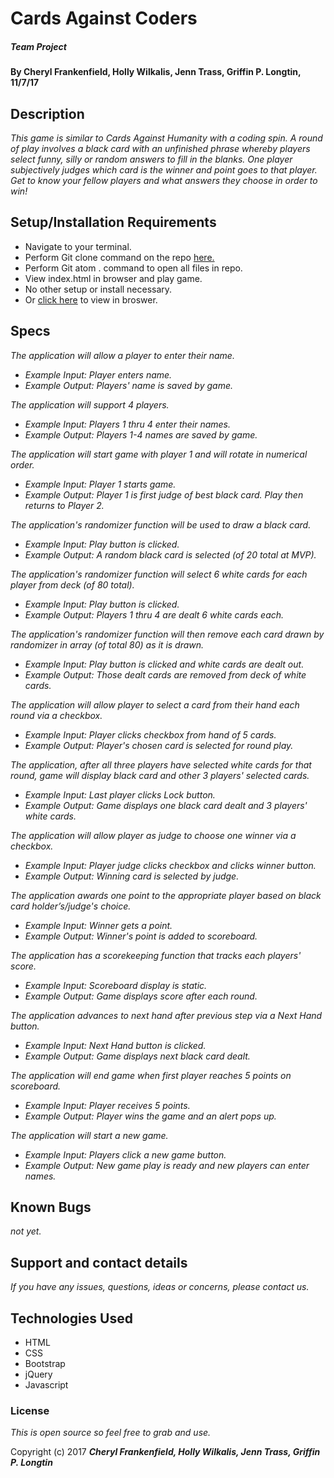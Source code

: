 # Cards Against Coders

##### Team Project

#### By Cheryl Frankenfield, Holly Wilkalis, Jenn Trass, Griffin P. Longtin, 11/7/17

## Description

_This game is similar to Cards Against Humanity with a coding spin. A round of play involves a black card with an unfinished phrase whereby players select funny, silly or random answers to fill in the blanks. One player subjectively judges which card is the winner and point goes to that player. Get to know your fellow players and what answers they choose in order to win!_

## Setup/Installation Requirements

* Navigate to your terminal.
* Perform Git clone command on the repo [here.]()
* Perform Git atom . command to open all files in repo.
* View index.html in browser and play game.
* No other setup or install necessary.
* Or [click here]() to view in broswer.

## Specs

_The application will allow a player to enter their name._
* _Example Input: Player enters name._
* _Example Output: Players' name is saved by game._

_The application will support 4 players._
* _Example Input: Players 1 thru 4 enter their names._
* _Example Output: Players 1-4 names are saved by game._

_The application will start game with player 1 and will rotate in numerical order._
* _Example Input: Player 1 starts game._
* _Example Output: Player 1 is first judge of best black card. Play then returns to Player 2._

_The application's randomizer function will be used to draw a black card._
* _Example Input: Play button is clicked._
* _Example Output: A random black card is selected (of 20 total at MVP)._

_The application's randomizer function will select 6 white cards for each player from deck (of 80 total)._
* _Example Input: Play button is clicked._
* _Example Output: Players 1 thru 4 are dealt 6 white cards each._

_The application's randomizer function will then remove each card drawn by randomizer in array (of total 80) as it is drawn._
* _Example Input: Play button is clicked and white cards are dealt out._
* _Example Output: Those dealt cards are removed from deck of white cards._

_The application will allow player to select a card from their hand each round via a checkbox._
* _Example Input: Player clicks checkbox from hand of 5 cards._
* _Example Output: Player's chosen card is selected for round play._

_The application, after all three players have selected white cards for that round, game will display black card and other 3 players' selected cards._
* _Example Input: Last player clicks Lock button._
* _Example Output: Game displays one black card dealt and 3 players' white cards._

_The application will allow player as judge to choose one winner via a checkbox._
* _Example Input: Player judge clicks checkbox and clicks winner button._
* _Example Output: Winning card is selected by judge._

_The application awards one point to the appropriate player based on black card holder’s/judge's choice._
* _Example Input: Winner gets a point._
* _Example Output: Winner's point is added to scoreboard._

_The application has a scorekeeping function that tracks each players' score._
* _Example Input: Scoreboard display is static._
* _Example Output: Game displays score after each round._

_The application advances to next hand after previous step via a Next Hand button._
* _Example Input: Next Hand button is clicked._
* _Example Output: Game displays next black card dealt._

_The application will end game when first player reaches 5 points on scoreboard._
* _Example Input: Player receives 5 points._
* _Example Output: Player wins the game and an alert pops up._

_The application will start a new game._
* _Example Input: Players click a new game button._
* _Example Output: New game play is ready and new players can enter names._

## Known Bugs

_not yet._

## Support and contact details

_If you have any issues, questions, ideas or concerns, please contact us._

## Technologies Used

* HTML
* CSS
* Bootstrap
* jQuery
* Javascript

### License

*This is open source so feel free to grab and use.*

Copyright (c) 2017 **_Cheryl Frankenfield, Holly Wilkalis, Jenn Trass, Griffin P. Longtin_**
